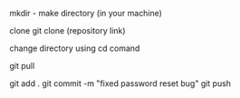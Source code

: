 mkdir - make directory (in your machine)

clone
git clone (repository link)

change directory using cd comand


git pull

git add .
git commit -m "fixed password reset bug"
git push
